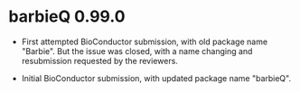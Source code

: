 # barbieQ 0.99.0

* First attempted BioConductor submission, with old package name "Barbie". But the issue was closed, with a name changing and resubmission requested by the reviewers.

* Initial BioConductor submission, with updated package name "barbieQ".
